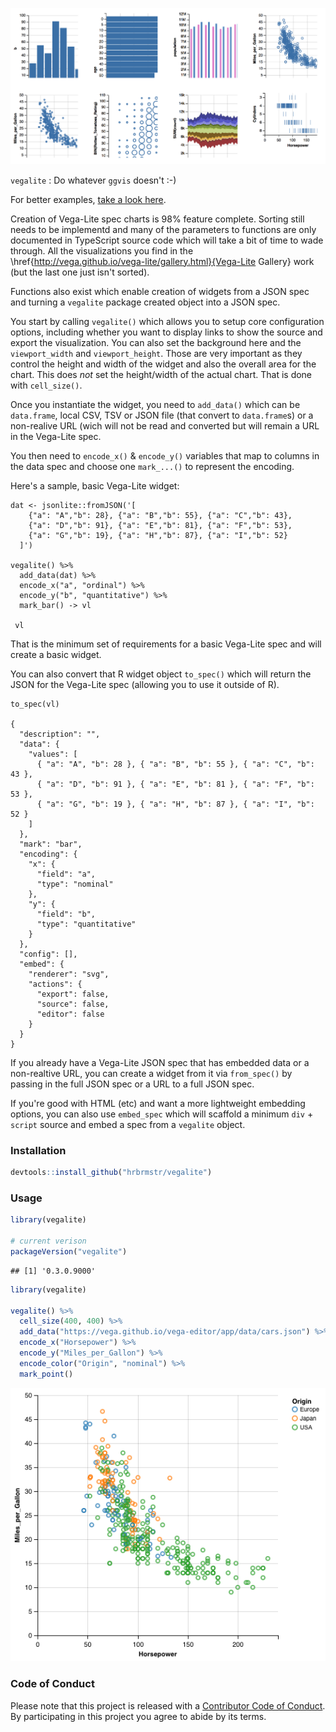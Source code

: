 ![](gallery.png)

`vegalite` : Do whatever `ggvis` doesn't :-)

For better examples, [take a look here](http://rud.is/projects/vegalite01.html).

Creation of Vega-Lite spec charts is 98% feature complete. Sorting still
needs to be implementd and many of the parameters to functions are only
documented in TypeScript source code which will take a bit of time to
wade through. All the visualizations you find in the
\href{http://vega.github.io/vega-lite/gallery.html}{Vega-Lite Gallery} work
(but the last one just isn't sorted).

Functions also exist which enable creation of widgets from a JSON spec and
turning a `vegalite` package created object into a JSON spec.

You start by calling `vegalite()` which allows you to setup core
configuration options, including whether you want to display links to
show the source and export the visualization. You can also set the background
here and the `viewport_width` and `viewport_height`. Those are
very important as they control the height and width of the widget and also
the overall area for the chart. This does _not_ set the height/width
of the actual chart. That is done with `cell_size()`.

Once you instantiate the widget, you need to `add_data()` which can
be `data.frame`, local CSV, TSV or JSON file (that convert to
`data.frame`s) or a non-realive URL (wich will not be read and
converted but will remain a URL in the Vega-Lite spec.

You then need to `encode_x()` & `encode_y()` variables that
map to columns in the data spec and choose one `mark_...()` to
represent the encoding.

Here's a sample, basic Vega-Lite widget:

    dat <- jsonlite::fromJSON('[
        {"a": "A","b": 28}, {"a": "B","b": 55}, {"a": "C","b": 43},
        {"a": "D","b": 91}, {"a": "E","b": 81}, {"a": "F","b": 53},
        {"a": "G","b": 19}, {"a": "H","b": 87}, {"a": "I","b": 52}
      ]')

    vegalite() %>%
      add_data(dat) %>%
      encode_x("a", "ordinal") %>%
      encode_y("b", "quantitative") %>%
      mark_bar() -> vl

     vl

That is the minimum set of requirements for a basic Vega-Lite spec and
will create a basic widget.

You can also convert that R widget object `to_spec()` which will return
the JSON for the Vega-Lite spec (allowing you to use it outside of R).

    to_spec(vl)

    {
      "description": "",
      "data": {
        "values": [
          { "a": "A", "b": 28 }, { "a": "B", "b": 55 }, { "a": "C", "b": 43 },
          { "a": "D", "b": 91 }, { "a": "E", "b": 81 }, { "a": "F", "b": 53 },
          { "a": "G", "b": 19 }, { "a": "H", "b": 87 }, { "a": "I", "b": 52 }
        ]
      },
      "mark": "bar",
      "encoding": {
        "x": {
          "field": "a",
          "type": "nominal"
        },
        "y": {
          "field": "b",
          "type": "quantitative"
        }
      },
      "config": [],
      "embed": {
        "renderer": "svg",
        "actions": {
          "export": false,
          "source": false,
          "editor": false
        }
      }
    }

If you already have a Vega-Lite JSON spec that has embedded data or a
non-realtive URL, you can create a widget from it via `from_spec()`
by passing in the full JSON spec or a URL to a full JSON spec.

If you're good with HTML (etc) and want a more lightweight embedding options, you
can also use `embed_spec` which will scaffold a minimum `div` +
`script` source and embed a spec from a `vegalite` object.

### Installation


```r
devtools::install_github("hrbrmstr/vegalite")
```



### Usage


```r
library(vegalite)

# current verison
packageVersion("vegalite")
```

```
## [1] '0.3.0.9000'
```


```r
library(vegalite)

vegalite() %>% 
  cell_size(400, 400) %>% 
  add_data("https://vega.github.io/vega-editor/app/data/cars.json") %>% 
  encode_x("Horsepower") %>% 
  encode_y("Miles_per_Gallon") %>% 
  encode_color("Origin", "nominal") %>% 
  mark_point()
```

![](vega.png)

### Code of Conduct

Please note that this project is released with a [Contributor Code of Conduct](CONDUCT.md). By participating in this project you agree to abide by its terms.

